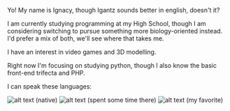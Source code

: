 Yo! My name is Ignacy, though Igantz sounds better in english, doesn't it?

I am currently studying programming at my High School, though I am considering switching to pursue something more biology-oriented instead.
I'd prefer a mix of both, we'll see where that takes me.

I have an interest in video games and 3D modelling.

Right now I'm focusing on studying python, though I also know the basic front-end trifecta and PHP.

I can speak these languages:

![alt text]() (native)
![alt text](https://upload.wikimedia.org/wikipedia/en/thumb/c/c3/Flag_of_France.svg/255px-Flag_of_France.svg.png) (spent some time there)
![alt text](https://upload.wikimedia.org/wikipedia/commons/a/a5/Flag_of_the_United_Kingdom_%281-2%29.svg)  (my favorite)
